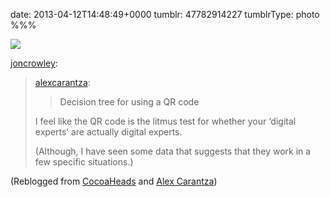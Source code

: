 date: 2013-04-12T14:48:49+0000
tumblr: 47782914227
tumblrType: photo
%%%

![](tumblr_mkub34LpYE1qey865o1_1280.jpg)

<p><a class="tumblr_blog" href="http://imjoncrowley.com/post/47456765638/alexcarantza-decision-tree-for-using-a-qr">joncrowley</a>:</p>
<blockquote>
<p><a class="tumblr_blog" href="http://alexcarantza.tumblr.com/post/47456181495/decision-tree-for-using-a-qr-code">alexcarantza</a>:</p>
<blockquote>
<p>Decision tree for using a QR code</p>
</blockquote>
<p>I feel like the QR code is the litmus test for whether your ‘digital experts’ are actually digital experts. </p>
<p>(Although, I have seen some data that suggests that they work in a few specific situations.)</p>
</blockquote>


(Reblogged from [CocoaHeads](https://cocoaheads.tumblr.com/post/47525312316/joncrowley-alexcarantza-decision-tree-for) and [Alex Carantza](https://alexcarantza-deactivated2018101.tumblr.com/post/47456181495/decision-tree-for-using-a-qr-code))

